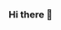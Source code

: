 ### Hi there 👋

<!--
**mlegge/mlegge** is a ✨ _special_ ✨ repository because its `README.md` (this file) appears on your GitHub profile.

Here are some ideas to get you started:

- 🔭 I’m currently working on Iowa State AERE 361
- 🌱 I’m currently learning how to use Github
- 💬 Ask me about math and science
- 📫 How to reach me: in person
- ⚡ Fun fact: Kangaroos can't hop backwards
-->
